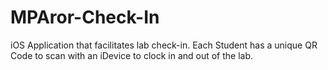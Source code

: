 # MPAror-Check-In

iOS Application that facilitates lab check-in. Each Student has a unique QR Code to scan with an iDevice to clock in and out of the lab. 

